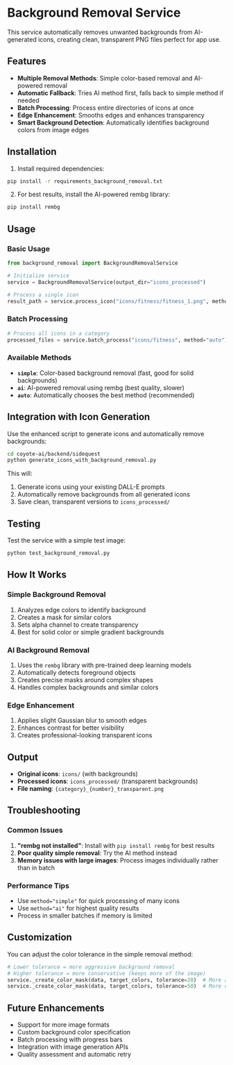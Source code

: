 # Background Removal Service

This service automatically removes unwanted backgrounds from AI-generated icons, creating clean, transparent PNG files perfect for app use.

## Features

- **Multiple Removal Methods**: Simple color-based removal and AI-powered removal
- **Automatic Fallback**: Tries AI method first, falls back to simple method if needed
- **Batch Processing**: Process entire directories of icons at once
- **Edge Enhancement**: Smooths edges and enhances transparency
- **Smart Background Detection**: Automatically identifies background colors from image edges

## Installation

1. Install required dependencies:

```bash
pip install -r requirements_background_removal.txt
```

2. For best results, install the AI-powered rembg library:

```bash
pip install rembg
```

## Usage

### Basic Usage

```python
from background_removal import BackgroundRemovalService

# Initialize service
service = BackgroundRemovalService(output_dir="icons_processed")

# Process a single icon
result_path = service.process_icon("icons/fitness/fitness_1.png", method="auto")
```

### Batch Processing

```python
# Process all icons in a category
processed_files = service.batch_process("icons/fitness", method="auto")
```

### Available Methods

- **`simple`**: Color-based background removal (fast, good for solid backgrounds)
- **`ai`**: AI-powered removal using rembg (best quality, slower)
- **`auto`**: Automatically chooses the best method (recommended)

## Integration with Icon Generation

Use the enhanced script to generate icons and automatically remove backgrounds:

```bash
cd coyote-ai/backend/sidequest
python generate_icons_with_background_removal.py
```

This will:

1. Generate icons using your existing DALL-E prompts
2. Automatically remove backgrounds from all generated icons
3. Save clean, transparent versions to `icons_processed/`

## Testing

Test the service with a simple test image:

```bash
python test_background_removal.py
```

## How It Works

### Simple Background Removal

1. Analyzes edge colors to identify background
2. Creates a mask for similar colors
3. Sets alpha channel to create transparency
4. Best for solid color or simple gradient backgrounds

### AI Background Removal

1. Uses the `rembg` library with pre-trained deep learning models
2. Automatically detects foreground objects
3. Creates precise masks around complex shapes
4. Handles complex backgrounds and similar colors

### Edge Enhancement

1. Applies slight Gaussian blur to smooth edges
2. Enhances contrast for better visibility
3. Creates professional-looking transparent icons

## Output

- **Original icons**: `icons/` (with backgrounds)
- **Processed icons**: `icons_processed/` (transparent backgrounds)
- **File naming**: `{category}_{number}_transparent.png`

## Troubleshooting

### Common Issues

1. **"rembg not installed"**: Install with `pip install rembg` for best results
2. **Poor quality simple removal**: Try the AI method instead
3. **Memory issues with large images**: Process images individually rather than in batch

### Performance Tips

- Use `method="simple"` for quick processing of many icons
- Use `method="ai"` for highest quality results
- Process in smaller batches if memory is limited

## Customization

You can adjust the color tolerance in the simple removal method:

```python
# Lower tolerance = more aggressive background removal
# Higher tolerance = more conservative (keeps more of the image)
service._create_color_mask(data, target_colors, tolerance=20)  # More aggressive
service._create_color_mask(data, target_colors, tolerance=50)  # More conservative
```

## Future Enhancements

- Support for more image formats
- Custom background color specification
- Batch processing with progress bars
- Integration with image generation APIs
- Quality assessment and automatic retry
